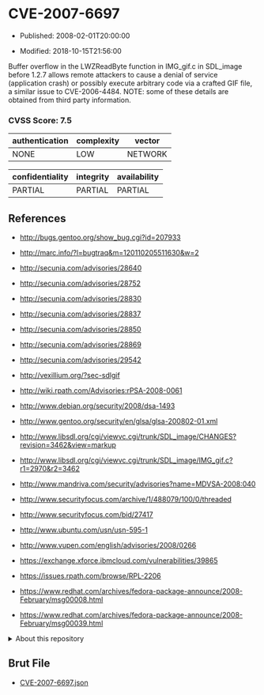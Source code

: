 # CVE-2007-6697

- Published: 2008-02-01T20:00:00

- Modified: 2018-10-15T21:56:00

Buffer overflow in the LWZReadByte function in IMG_gif.c in SDL_image before 1.2.7 allows remote attackers to cause a denial of service (application crash) or possibly execute arbitrary code via a crafted GIF file, a similar issue to CVE-2006-4484.  NOTE: some of these details are obtained from third party information.

### CVSS Score: **7.5**

| authentication | complexity | vector |
| --- | --- | --- |
| NONE | LOW | NETWORK |

| confidentiality | integrity | availability |
| --- | --- | --- |
| PARTIAL | PARTIAL | PARTIAL |

## References

* http://bugs.gentoo.org/show_bug.cgi?id=207933

* http://marc.info/?l=bugtraq&m=120110205511630&w=2

* http://secunia.com/advisories/28640

* http://secunia.com/advisories/28752

* http://secunia.com/advisories/28830

* http://secunia.com/advisories/28837

* http://secunia.com/advisories/28850

* http://secunia.com/advisories/28869

* http://secunia.com/advisories/29542

* http://vexillium.org/?sec-sdlgif

* http://wiki.rpath.com/Advisories:rPSA-2008-0061

* http://www.debian.org/security/2008/dsa-1493

* http://www.gentoo.org/security/en/glsa/glsa-200802-01.xml

* http://www.libsdl.org/cgi/viewvc.cgi/trunk/SDL_image/CHANGES?revision=3462&view=markup

* http://www.libsdl.org/cgi/viewvc.cgi/trunk/SDL_image/IMG_gif.c?r1=2970&r2=3462

* http://www.mandriva.com/security/advisories?name=MDVSA-2008:040

* http://www.securityfocus.com/archive/1/488079/100/0/threaded

* http://www.securityfocus.com/bid/27417

* http://www.ubuntu.com/usn/usn-595-1

* http://www.vupen.com/english/advisories/2008/0266

* https://exchange.xforce.ibmcloud.com/vulnerabilities/39865

* https://issues.rpath.com/browse/RPL-2206

* https://www.redhat.com/archives/fedora-package-announce/2008-February/msg00008.html

* https://www.redhat.com/archives/fedora-package-announce/2008-February/msg00039.html

<details>
<summary>About this repository</summary> 

  This repository is part of the project [Live Hack CVE](https://github.com/Live-Hack-CVE). Main website can be found [www.live-hack.org](https://www.live-hack.org) 
  
  Made by [Sn0wAlice](https://github.com/Sn0wAlice) for the people that care about security and need to have a feed of the latest CVEs. Hope you enjoy it, don't forget to star the repo and follow me on [Twitter](https://twitter.com/Sn0wAlice) and [Github](https://github.com/Sn0wAlice). And that is my [personnal website](https://www.alice-snow.me/)

  - [Home Page](https://github.com/Live-Hack-CVE)
  - [Framework](https://github.com/Live-Hack-CVE/cve-framework)
  - [CVE database](https://github.com/Live-Hack-CVE/full_database)
  - [Changelog](https://github.com/Live-Hack-CVE/Changelog)
</details>

## Brut File

* [CVE-2007-6697.json](https://raw.githubusercontent.com/Live-Hack-CVE/full_database/main/cves/2007/CVE-2007-6697.json)

